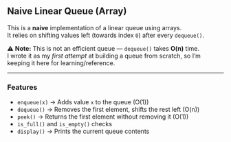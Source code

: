## Naive Linear Queue (Array)

This is a **naive** implementation of a linear queue using arrays.  
It relies on shifting values left (towards index `0`) after every `dequeue()`.  

⚠️ **Note:** This is not an efficient queue — `dequeue()` takes **O(n)** time.  
I wrote it as my *first attempt* at building a queue from scratch, so I’m keeping it here for learning/reference.

---

### Features
- `enqueue(x)` → Adds value `x` to the queue (O(1))  
- `dequeue()` → Removes the first element, shifts the rest left (O(n))  
- `peek()` → Returns the first element without removing it (O(1))  
- `is_full()` and `is_empty()` checks  
- `display()` → Prints the current queue contents  
